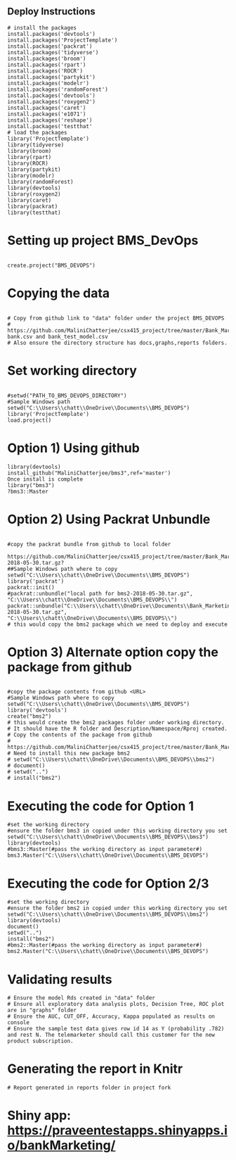## Deploy Instructions
```{r load_packages, warning=FALSE, message=FALSE, echo=FALSE}
# install the packages
install.packages('devtools')
install.packages('ProjectTemplate')
install.packages('packrat')
install.packages('tidyverse')
install.packages('broom')
install.packages('rpart')
install.packages('ROCR')
install.packages('partykit')
install.packages('modelr')
install.packages('randomForest')
install.packages('devtools')
install.packages('roxygen2')
install.packages('caret')
install.packages('e1071')
install.packages('reshape')
install.packages('testthat'
# load the packages
library('ProjectTemplate')
library(tidyverse)
library(broom)
library(rpart)
library(ROCR)
library(partykit)
library(modelr)
library(randomForest)
library(devtools)
library(roxygen2)
library(caret)
library(packrat)
library(testthat)
```

# Setting up project BMS_DevOps
```{BMS_DEVOPS, warning=FALSE, message=FALSE, echo=FALSE}

create.project("BMS_DEVOPS")

```

# Copying the data 
```{Copy Data, warning=FALSE, message=FALSE, echo=FALSE}

# Copy from github link to "data" folder under the project BMS_DEVOPS
# https://github.com/MaliniChatterjee/csx415_project/tree/master/Bank_Marketing/data
bank.csv and bank_test_model.csv
# Also ensure the directory structure has docs,graphs,reports folders.
```
# Set working directory
```{setwd, warning=FALSE, message=FALSE, echo=FALSE}

#setwd("PATH_TO_BMS_DEVOPS_DIRECTORY")
#Sample Windows path 
setwd("C:\\Users\\chatt\\OneDrive\\Documents\\BMS_DEVOPS")
library('ProjectTemplate')
load.project()
```
# Option 1) Using github 
```{github, warning=FALSE, message=FALSE, echo=FALSE}
library(devtools)
install_github("MaliniChatterjee/bms3",ref='master')
Once install is complete
library("bms3")
?bms3::Master
```

# Option 2) Using Packrat Unbundle
```{unbundle, warning=FALSE, message=FALSE, echo=FALSE}

#copy the packrat bundle from github to local folder 
 https://github.com/MaliniChatterjee/csx415_project/tree/master/Bank_Marketing/bms2/packrat/bundles/bms2-2018-05-30.tar.gz?
##Sample Windows path where to copy 
setwd("C:\\Users\\chatt\\OneDrive\\Documents\\BMS_DEVOPS")
library('packrat')
packrat::init()
#packrat::unbundle("local path for bms2-2018-05-30.tar.gz", "C:\\Users\\chatt\\OneDrive\\Documents\\BMS_DEVOPS\\")
packrat::unbundle("C:\\Users\\chatt\\OneDrive\\Documents\\Bank_Marketing\\bms2\\packrat\\bundles\\bms2-2018-05-30.tar.gz", "C:\\Users\\chatt\\OneDrive\\Documents\\BMS_DEVOPS\\")
# this would copy the bms2 package which we need to deploy and execute

```

# Option 3) Alternate option copy the package from github
```{package_creation, warning=FALSE, message=FALSE, echo=FALSE}

#copy the package contents from github <URL>
#Sample Windows path where to copy 
setwd("C:\\Users\\chatt\\OneDrive\\Documents\\BMS_DEVOPS")
library('devtools')
create("bms2")
# this would create the bms2 packages folder under working directory.
# It should have the R folder and Description/Namespace/Rproj created.
# Copy the contents of the package from github 
# https://github.com/MaliniChatterjee/csx415_project/tree/master/Bank_Marketing/bms2
# Need to install this new package bms2 
# setwd("C:\\Users\\chatt\\OneDrive\\Documents\\BMS_DEVOPS\\bms2")
# document()
# setwd("..")
# install("bms2")
```
# Executing the code for Option 1
```{run1, warning=FALSE, message=FALSE, echo=FALSE}
#set the working directory
#ensure the folder bms3 in copied under this working directory you set
setwd("C:\\Users\\chatt\\OneDrive\\Documents\\BMS_DEVOPS\\bms3")
library(devtools)
#bms3::Master(#pass the working directory as input parameter#)
bms3.Master("C:\\Users\\chatt\\OneDrive\\Documents\\BMS_DEVOPS")
```

# Executing the code for Option 2/3
```{run, warning=FALSE, message=FALSE, echo=FALSE}
#set the working directory
#ensure the folder bms2 in copied under this working directory you set
setwd("C:\\Users\\chatt\\OneDrive\\Documents\\BMS_DEVOPS\\bms2")
library(devtools)
document()
setwd("..")
install("bms2")
#bms2::Master(#pass the working directory as input parameter#)
bms2.Master("C:\\Users\\chatt\\OneDrive\\Documents\\BMS_DEVOPS")
```

# Validating results
```{validate, warning=FALSE, message=FALSE, echo=FALSE}
# Ensure the model Rds created in "data" folder
# Ensure all exploratory data analysis plots, Decision Tree, ROC plot are in "graphs" folder
# Ensure the AUC, CUT_OFF, Accuracy, Kappa populated as results on console
# Ensure the sample test data gives row id 14 as Y (probability .782) and rest N. The telemarketer should call this customer for the new product subscription.
```

# Generating the report in Knitr
```{rep, warning=FALSE, message=FALSE, echo=FALSE}
# Report generated in reports folder in project fork
```
# Shiny app: https://praveentestapps.shinyapps.io/bankMarketing/
